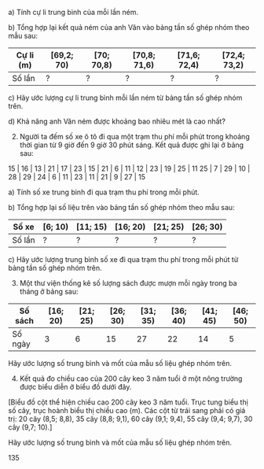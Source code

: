 a) Tính cự li trung bình của mỗi lần ném.

b) Tổng hợp lại kết quả ném của anh Văn vào bảng tần số ghép nhóm theo mẫu sau:

Cự li (m) | [69,2; 70) | [70; 70,8) | [70,8; 71,6) | [71,6; 72,4) | [72,4; 73,2)
----------|------------|------------|--------------|--------------|-------------
Số lần    |     ?      |     ?      |      ?       |      ?       |      ?

c) Hãy ước lượng cự li trung bình mỗi lần ném từ bảng tần số ghép nhóm trên.

d) Khả năng anh Văn ném được khoảng bao nhiêu mét là cao nhất?

2. Người ta đếm số xe ô tô đi qua một trạm thu phí mỗi phút trong khoảng thời gian từ 9 giờ đến 9 giờ 30 phút sáng. Kết quả được ghi lại ở bảng sau:

15 | 16 | 13 | 21 | 17 | 23 | 15 | 21 | 6  | 11 | 12 | 23 | 19 | 25 | 11
25 | 7  | 29 | 10 | 28 | 29 | 24 | 6  | 11 | 23 | 11 | 21 | 9  | 27 | 15

a) Tính số xe trung bình đi qua trạm thu phí trong mỗi phút.

b) Tổng hợp lại số liệu trên vào bảng tần số ghép nhóm theo mẫu sau:

Số xe    | [6; 10) | [11; 15) | [16; 20) | [21; 25) | [26; 30)
---------|---------|----------|----------|----------|----------
Số lần   |    ?    |    ?     |    ?     |    ?     |    ?

c) Hãy ước lượng trung bình số xe đi qua trạm thu phí trong mỗi phút từ bảng tần số ghép nhóm trên.

3. Một thư viện thống kê số lượng sách được mượn mỗi ngày trong ba tháng ở bảng sau:

Số sách | [16; 20) | [21; 25) | [26; 30) | [31; 35) | [36; 40) | [41; 45) | [46; 50)
--------|----------|----------|----------|----------|----------|----------|----------
Số ngày |    3     |    6     |    15    |    27    |    22    |    14    |    5

Hãy ước lượng số trung bình và mốt của mẫu số liệu ghép nhóm trên.

4. Kết quả đo chiều cao của 200 cây keo 3 năm tuổi ở một nông trường được biểu diễn ở biểu đồ dưới đây.

[Biểu đồ cột thể hiện chiều cao 200 cây keo 3 năm tuổi. Trục tung biểu thị số cây, trục hoành biểu thị chiều cao (m). Các cột từ trái sang phải có giá trị: 20 cây (8,5; 8,8), 35 cây (8,8; 9,1), 60 cây (9,1; 9,4), 55 cây (9,4; 9,7), 30 cây (9,7; 10).]

Hãy ước lượng số trung bình và mốt của mẫu số liệu ghép nhóm trên.

135
